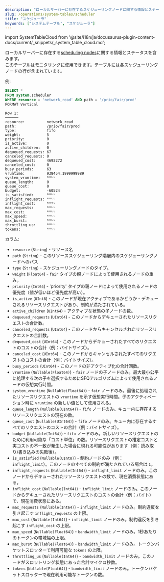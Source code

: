 ```yaml
---
description: "ローカルサーバーに存在するスケジューリングノードに関する情報とステータスを含むシステムテーブル。"
slug: /operations/system-tables/scheduler
title: "スケジューラ"
keywords: ["システムテーブル", "スケジューラ"]
---
```

import SystemTableCloud from '@site/i18n/ja/docusaurus-plugin-content-docs/current/_snippets/_system_table_cloud.md';

<SystemTableCloud/>

ローカルサーバーに存在する[scheduling nodes](/operations/workload-scheduling.md/#hierarchy)に関する情報とステータスを含みます。  
このテーブルはモニタリングに使用できます。テーブルには各スケジューリングノードの行が含まれています。

例:

``` sql
SELECT *
FROM system.scheduler
WHERE resource = 'network_read' AND path = '/prio/fair/prod'
FORMAT Vertical
```

``` text
Row 1:
──────
resource:          network_read
path:              /prio/fair/prod
type:              fifo
weight:            5
priority:          0
is_active:         0
active_children:   0
dequeued_requests: 67
canceled_requests: 0
dequeued_cost:     4692272
canceled_cost:     0
busy_periods:      63
vruntime:          938454.1999999989
system_vruntime:   ᴺᵁᴸᴸ
queue_length:      0
queue_cost:        0
budget:            -60524
is_satisfied:      ᴺᵁᴸᴸ
inflight_requests: ᴺᵁᴸᴸ
inflight_cost:     ᴺᵁᴼᴸ
max_requests:      ᴺᵁᴸᴸ
max_cost:          ᴺᵁᴸᴸ
max_speed:         ᴺᵁᴸᴸ
max_burst:         ᴺᵁᴸᴸ
throttling_us:     ᴺᵁᴸᴸ
tokens:            ᴺᵁᴸᴸ
```

カラム:

- `resource` (`String`) - リソース名
- `path` (`String`) - このリソーススケジューリング階層内のスケジューリングノードへのパス
- `type` (`String`) - スケジューリングノードのタイプ。
- `weight` (`Float64`) - `fair` タイプの親ノードによって使用されるノードの重み。
- `priority` (`Int64`) - 'priority' タイプの親ノードによって使用されるノードの優先度（値が低いほど優先度が高い）。
- `is_active` (`UInt8`) - このノードが現在アクティブであるかどうか - デキューされるリソースリクエストがあり、制約が満たされている。
- `active_children` (`UInt64`) - アクティブな状態の子ノードの数。
- `dequeued_requests` (`UInt64`) - このノードからデキューされたリソースリクエストの合計数。
- `canceled_requests` (`UInt64`) - このノードからキャンセルされたリソースリクエストの合計数。
- `dequeued_cost` (`UInt64`) - このノードからデキューされたすべてのリクエストのコストの合計（例：バイトサイズ）。
- `canceled_cost` (`UInt64`) - このノードからキャンセルされたすべてのリクエストのコストの合計（例：バイトサイズ）。
- `busy_periods` (`UInt64`) - このノードの非アクティブ化の合計回数。
- `vruntime` (`Nullable(Float64)`) - `fair` ノードの子ノードのみ。最大最小公平に処理する次の子を選択するためにSFQアルゴリズムによって使用されるノードの仮想実行時間。
- `system_vruntime` (`Nullable(Float64)`) - `fair` ノードのみ。最後に処理されたリソースリクエストの `vruntime` を示す仮想実行時間。子のアクティベーション時に `vruntime` の新しい値として使用される。
- `queue_length` (`Nullable(UInt64)`) - `fifo` ノードのみ。キュー内に存在するリソースリクエストの現在の数。
- `queue_cost` (`Nullable(UInt64)`) - `fifo` ノードのみ。キュー内に存在するすべてのリクエストのコストの合計（例：バイトサイズ）。
- `budget` (`Nullable(Int64)`) - `fifo` ノードのみ。新しいリソースリクエストのために利用可能な「コスト単位」の数。リソースリクエストの推定コストと実コストの不一致が発生した場合に現れる可能性があります（例：読み取り/書き込みの失敗後）。
- `is_satisfied` (`Nullable(UInt8)`) - 制約ノードのみ（例：`inflight_limit`）。このノードのすべての制約が満たされている場合は `1`。
- `inflight_requests` (`Nullable(Int64)`) - `inflight_limit` ノードのみ。このノードからデキューされたリソースリクエストの数で、現在消費状態にある。
- `inflight_cost` (`Nullable(Int64)`) - `inflight_limit` ノードのみ。このノードからデキューされたリソースリクエストのコストの合計（例：バイト）で、現在消費状態にある。
- `max_requests` (`Nullable(Int64)`) - `inflight_limit` ノードのみ。制約違反を引き起こす `inflight_requests` の上限。
- `max_cost` (`Nullable(Int64)`) - `inflight_limit` ノードのみ。制約違反を引き起こす `inflight_cost` の上限。
- `max_speed` (`Nullable(Float64)`) - `bandwidth_limit` ノードのみ。1秒あたりのトークンの帯域幅の上限。
- `max_burst` (`Nullable(Float64)`) - `bandwidth_limit` ノードのみ。トークンバケットスロッターで利用可能な `tokens` の上限。
- `throttling_us` (`Nullable(Int64)`) - `bandwidth_limit` ノードのみ。このノードがスロットリング状態にあった合計マイクロ秒数。
- `tokens` (`Nullable(Float64)`) - `bandwidth_limit` ノードのみ。トークンバケットスロッターで現在利用可能なトークンの数。
